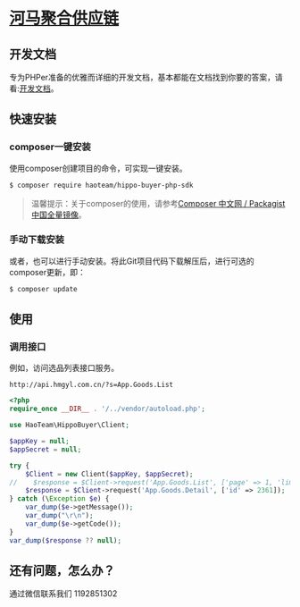# [河马聚合供应链](http://cd.hmgyl.com.cn/)   

## 开发文档
专为PHPer准备的优雅而详细的开发文档，基本都能在文档找到你要的答案，请看:[开发文档](http://api.hmgyl.com.cn/docs.php)。  

## 快速安装

### composer一键安装

使用composer创建项目的命令，可实现一键安装。  

```bash
$ composer require haoteam/hippo-buyer-php-sdk
```
> 温馨提示：关于composer的使用，请参考[Composer 中文网 / Packagist 中国全量镜像](http://www.phpcomposer.com/)。  

### 手动下载安装

或者，也可以进行手动安装。将此Git项目代码下载解压后，进行可选的composer更新，即：  
```bash
$ composer update
```

## 使用

### 调用接口

例如，访问选品列表接口服务。  

```
http://api.hmgyl.com.cn/?s=App.Goods.List
``` 

```php
<?php
require_once __DIR__ . '/../vendor/autoload.php';

use HaoTeam\HippoBuyer\Client;

$appKey = null;
$appSecret = null;

try {
    $Client = new Client($appKey, $appSecret);
//    $response = $Client->request('App.Goods.List', ['page' => 1, 'limit' => 20]);
    $response = $Client->request('App.Goods.Detail', ['id' => 2361]);
} catch (\Exception $e) {
    var_dump($e->getMessage());
    var_dump("\r\n");
    var_dump($e->getCode());
}
var_dump($response ?? null);
```  

## 还有问题，怎么办？ 

通过微信联系我们 1192851302